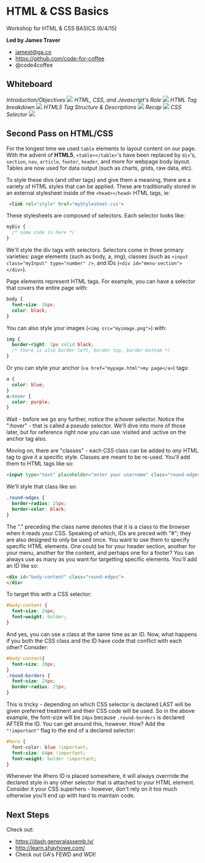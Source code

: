 # HTML & CSS Basics
Workshop for HTML &amp; CSS BASICS (6/4/15)

**Led by James Traver**
- jamest@ga.co
- https://github.com/code-for-coffee
- @code4coffee

## Whiteboard

*Introduction/Objectives*
<img src="https://github.com/ga-chicago/HTML-CSS-Basics/blob/master/img_intro.JPG">
*HTML, CSS, and Javascript's Role*
<img src="https://github.com/ga-chicago/HTML-CSS-Basics/blob/master/img_html_css_js.JPG">
*HTML Tag breakdown*
<img src="https://github.com/ga-chicago/HTML-CSS-Basics/blob/master/img_html_tag_breakdown.JPG">
*HTML5 Tag Structure & Descriptions*
<img src="https://github.com/ga-chicago/HTML-CSS-Basics/blob/master/img_html_tags.JPG">
*Recap*
<img src="https://github.com/ga-chicago/HTML-CSS-Basics/blob/master/img_whiteboard.JPG">
*CSS Selector*
<img src="https://github.com/ga-chicago/HTML-CSS-Basics/blob/master/img_css_selector.JPG">

## Second Pass on HTML/CSS

For the longest time we used `table` elements to layout content on our page. With the advent of **HTML5**, `<table></table>`'s have been replaced by `div`'s, `section`, `nav`, `article`, `footer`, `header`, and more for webpage body layout. Tables are now used for data output 
(such as charts, grids, raw data, etc).
 
To style these divs (and other tags) and give them a meaning, there are a variety of HTML styles that can be applied.
These are traditionally stored in an external stylesheet inside of the `<head></head>` HTML tags, ie:

```html
 <link rel="style" href="myStylesheet.css">
```

These stylesheets are composed of selectors. Each selector looks like:
 
```css
myDiv {
  /* some code in here */
}
```
  
We'll style the div tags with selectors. Selectors come in three primary varieties: page elements (such as body, a, img), 
classes  (such as `<input class="myInput" type="number" />`, and IDs (`<div id="menu-section"></div>`). 
 
Page elements represent HTML tags. For example, you can have a selector that covers the entire page with:
 
```css
body {
  font-size: 16px;
  color: black;
}
```
 
You can also style your images (`<img src="myimage.png">`) with:
 
```css
img {
  border-right: 1px solid black;
  /* there is also border-left, border top, border-bottom */
}
```
 
Or you can style your anchor (`<a href="mypage.html">my page</a>`) tags:

```css
a {
  color: blue;
}
a:hover {
  color: purple;
}
```
  
Wait - before we go any further, notice the a:hover selector. Notice the ":hover" - that is called a pseudo selector. 
We'll dive into more of those later, but for reference right now you can use :visited and :active on the anchor tag also.
 
Moving on, there are "classes" - each CSS class can be added to *any* HTML tag to give it a specific style. Classes are 
meant to be re-used. You'll add them to HTML tags like so: 
  
```html
<input type="text" placeholder="enter your username" class="round-edges" />
```
  
We'll style that class like so:
 
```css
.round-edges {
  border-radius: 25px;
  border-color: black;
}
```
  
The "." preceding the class name denotes that it is a class to the browser when it reads your CSS. Speaking of which,
IDs are preced with "#"; they are also designed to only be used once. You want to use them to specify specific HTML elements. 
One could be for your header section, another for your menu, another for the content, and perhaps one for a footer? You can
always use as many as you want for targetting specific elements. You'll add an ID like so:

```html 
<div id="body-content" class="round-edges">
</div>
```
  
To target this with a CSS selector:
 
```css
#body-content {
  font-size: 24px;
  font-weight: bolder;
}
```
  
And yes, you can use a class at the same time as an ID. Now, what happens if you both the CSS class and the ID have code that
conflict with each other? Consider:
 
```css
#body-content{
  font-size: 20px;
}
.round-borders {
  font-size: 24px;
  border-radius: 25px;
}
```
  
This is tricky - depending on which CSS selector is declared LAST will be given preferred treatment and their CSS code will be
used. So in the above example, the font-size will be `24px` because `.round-borders` is declared AFTER the ID. You can get around this, 
however. How? Add the `"!important"` flag to the end of a declared selector:

```css 
#hero {
  font-color: blue !important;
  font-size: 64px !important;
  font-weight: bolder !important;
}
```
  
Whenever the #hero ID is placed somewhere, it will always overrride the declared style in any other selector that is attached 
to your HTML element. Consider it your CSS superhero - however, don't rely on it too much otherwise you'll end up with
hard to maintain code.


## Next Steps
Check out:
- https://dash.generalassemb.ly/
- http://learn.shayhowe.com/
- Check out GA's FEWD and WDI!
